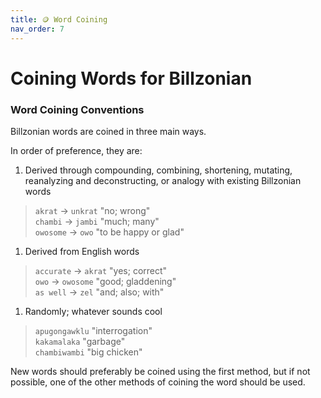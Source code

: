 ```yaml
---
title: 🪙 Word Coining
nav_order: 7
---
```


# Coining Words for Billzonian

### Word Coining Conventions

Billzonian words are coined in three main ways.

In order of preference, they are:

1. Derived through compounding, combining, shortening, mutating, reanalyzing and deconstructing, or analogy with existing Billzonian words  
>  `akrat` → `unkrat` "no; wrong"  
>  `chambi` → `jambi` "much; many"  
>  `owosome` → `owo` "to be happy or glad"  
1. Derived from English words  
>  `accurate` → `akrat` "yes; correct"  
>  `owo` → `owosome` "good; gladdening"  
>  `as well` → `zel` "and; also; with"  
1. Randomly; whatever sounds cool  
>  `apugongawklu` "interrogation"  
>  `kakamalaka` "garbage"  
>  `chambiwambi` "big chicken"  

New words should preferably be coined using the first method, but if not possible, one of the other methods of coining the word should be used.